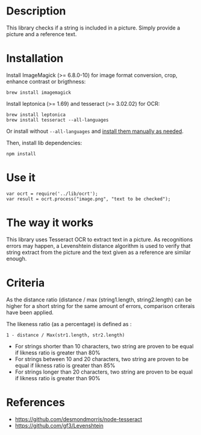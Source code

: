 # Description

This library checks if a string is included in a picture.
Simply provide a picture and a reference text.

# Installation

Install ImageMagick (>= 6.8.0-10) for image format conversion, crop, enhance contrast or brigthness:

    brew install imagemagick

Install leptonica (>= 1.69) and tesseract (>= 3.02.02) for OCR:

    brew install leptonica
    brew install tesseract --all-languages

Or install without `--all-languages` and [install them manually as needed](http://blog.philippklaus.de/2011/01/chinese-ocr/).

Then, install lib dependencies:

    npm install

# Use it

    var ocrt = require('../lib/ocrt');
    var result = ocrt.process("image.png", "text to be checked");

# The way it works

This library uses Tesseract OCR to extract text in a picture. As recognitions errors may happen, a Levenshtein distance algorithm is used to verify that string extract from the picture and the text given as a reference are similar enough.

# Criteria

As the distance ratio (distance / max (string1.length, string2.length) can be higher for a short string for the same amount of errors, comparison criterais have been applied.

The likeness ratio (as a percentage) is defined as :

    1 - distance / Max(str1.length, str2.length)

* For strings shorter than 10 characters, two string are proven to be equal if likness ratio is greater than 80%
* For strings between 10 and 20 characters, two string are proven to be equal if likness ratio is greater than 85%
* For strings longer than 20 characters, two string are proven to be equal if likness ratio is greater than 90%

# References

* https://github.com/desmondmorris/node-tesseract
* https://github.com/gf3/Levenshtein









